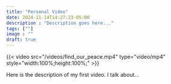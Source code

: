 ```yaml
---
title: "Personal Video"
date: 2024-11-14T14:27:23-05:00
description : "Description goes here..."
tags: [""]
image : ""
draft: true
---
```



{{< video src="/videos/find_our_peace.mp4" type="video/mp4" style="width:100%;height:100%;" >}}

Here is the description of my first video. I talk about...
